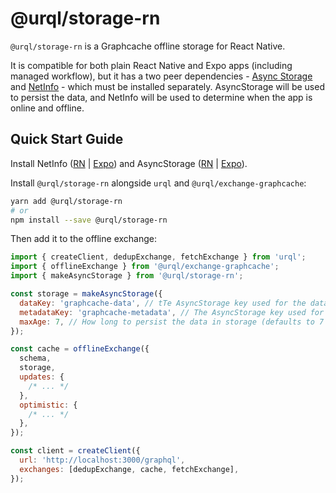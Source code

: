 # @urql/storage-rn

`@urql/storage-rn` is a Graphcache offline storage for React Native.

It is compatible for both plain React Native and Expo apps (including managed workflow), but it has a two peer dependencies - [Async Storage](https://react-native-async-storage.github.io/async-storage/) and [NetInfo](https://github.com/react-native-netinfo/react-native-netinfo) - which must be installed separately. AsyncStorage will be used to persist the data, and NetInfo will be used to determine when the app is online and offline.

## Quick Start Guide

Install NetInfo ([RN](https://github.com/react-native-netinfo/react-native-netinfo) | [Expo](https://docs.expo.dev/versions/latest/sdk/netinfo/)) and AsyncStorage ([RN](https://react-native-async-storage.github.io/async-storage/docs/install) | [Expo](https://docs.expo.dev/versions/v42.0.0/sdk/async-storage/)).

Install `@urql/storage-rn` alongside `urql` and `@urql/exchange-graphcache`:

```sh
yarn add @urql/storage-rn
# or
npm install --save @urql/storage-rn
```

Then add it to the offline exchange:

```js
import { createClient, dedupExchange, fetchExchange } from 'urql';
import { offlineExchange } from '@urql/exchange-graphcache';
import { makeAsyncStorage } from '@urql/storage-rn';

const storage = makeAsyncStorage({
  dataKey: 'graphcache-data', // tTe AsyncStorage key used for the data (defaults to graphcache-data)
  metadataKey: 'graphcache-metadata', // The AsyncStorage key used for the metadata (defaults to graphcache-metadata)
  maxAge: 7, // How long to persist the data in storage (defaults to 7 days)
});

const cache = offlineExchange({
  schema,
  storage,
  updates: {
    /* ... */
  },
  optimistic: {
    /* ... */
  },
});

const client = createClient({
  url: 'http://localhost:3000/graphql',
  exchanges: [dedupExchange, cache, fetchExchange],
});
```
